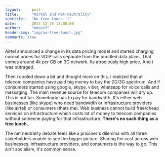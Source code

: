 ```yaml
---
layout:     post
title:      "Airtel and net-neutrality"
subtitle:   "No free lunch !!"
date:       2014-12-26 12:00:00
author:     "mdasif"
header-img: "img/no-free-lunch.jpg"
comments: true
---
```


<p> 
  Airtel announced a change in its data pricing model and started charging normal prices for VOIP calls separate from the bundled data plans. 
  That comes around 4k per GB on 3G network. Its atrociously high price. And i was outraged. </p>
<p>  
  Then i cooled down a bit and thought more on this. I realized that all telecom companies have paid big money to buy the 2G/3G spectrum.
  And if consumers started using google, skype, viber, whatsapp for voice calls and messaging. The main revenue source for telecom companies will dry up.
  This is not fair. Somebody has to pay for bandwidth. It's either web businesses (like skype) who need bandwidth or infrastructure providers (like airtel) or consumers (thats me). 
  Web business cannot build free/cheap services on infrastructure which costs lot of money to telecom companies without someone paying for that infrastructure. 
  <b>There's no such thing as a free lunch.</b>. 
</p>
<p>
  The net neutrality debate feels like a prisoner's dilemma with all three stakeholders unable to see the bigger picture. 
  Sharing the cost across web businesses, infrastructure providers, and consumers is the way to go. This ain't socialism, it's common sense.
</p>